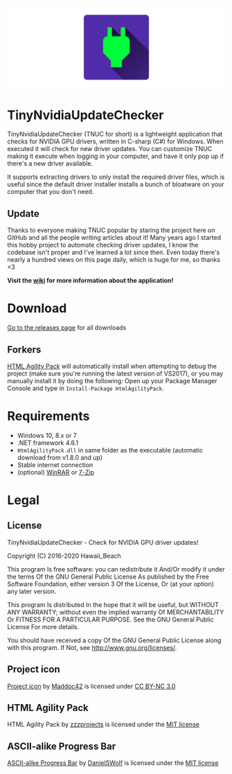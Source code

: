 ![Image preview](image.png)

# TinyNvidiaUpdateChecker

TinyNvidiaUpdateChecker (TNUC for short) is a lightweight application that checks for NVIDIA GPU drivers, written in C-sharp (C#) for Windows. When executed it will check for new driver updates. You can customize TNUC making it execute when logging in your computer, and have it only pop up if there's a new driver available.

It supports extracting drivers to only install the required driver files, which is useful since the default driver installer installs a bunch of bloatware on your computer that you don't need.

## Update

Thanks to everyone making TNUC popular by staring the project here on GitHub and all the people writing articles about it! Many years ago I started this hobby project to automate checking driver updates, I know the codebase isn't proper and I've learned a lot since then. Even today there's nearly a hundred views on this page daily, which is huge for me, so thanks <3

**Visit the [wiki](https://github.com/ElPumpo/TinyNvidiaUpdateChecker/wiki) for more information about the application!**

# Download

[Go to the releases page](https://github.com/ElPumpo/TinyNvidiaUpdateChecker/releases) for all downloads

## Forkers

[HTML Agility Pack](https://www.nuget.org/packages/HtmlAgilityPack) will automatically install when attempting to debug the project (make sure you're running the latest version of VS2017), or you may manually install it by doing the following: Open up your Package Manager Console and type in `Install-Package HtmlAgilityPack`.

# Requirements

+ Windows 10, 8.x or 7
+ .NET framework 4.6.1
+ `HtmlAgilityPack.dll` in same folder as the executable (automatic download from v1.8.0 and up)
+ Stable internet connection
+ (optional) [WinRAR](https://www.rarlab.com/) or [7-Zip](http://www.7-zip.org)

# Legal

## License

TinyNvidiaUpdateChecker - Check for NVIDIA GPU driver updates!

Copyright (C) 2016-2020 Hawaii_Beach

This program Is free software: you can redistribute it And/Or modify it under the terms Of the GNU General Public License As published by the Free Software Foundation, either version 3 Of the License, Or (at your option) any later version.

This program Is distributed In the hope that it will be useful, but WITHOUT ANY WARRANTY; without even the implied warranty Of MERCHANTABILITY Or FITNESS FOR A PARTICULAR PURPOSE. See the GNU General Public License For more details.

You should have received a copy Of the GNU General Public License along with this program. If Not, see <http://www.gnu.org/licenses/>.

## Project icon

[Project icon](https://github.com/Maddoc42/Android-Material-Icon-Generator) by [Maddoc42](https://github.com/Maddoc42) is licensed under [CC BY-NC 3.0](https://creativecommons.org/licenses/by-nc/3.0/)

## HTML Agility Pack

HTML Agility Pack by [zzzprojects](https://github.com/zzzprojects/html-agility-pack) is licensed under the [MIT license](https://opensource.org/licenses/MIT)

## ASCII-alike Progress Bar

[ASCII-alike Progress Bar](https://gist.github.com/DanielSWolf/0ab6a96899cc5377bf54) by [DanielSWolf](https://github.com/DanielSWolf) is licensed under the [MIT license](https://opensource.org/licenses/MIT)
